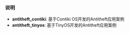 ### 说明
- **antitheft_contiki**: 基于Contiki OS开发的Antitheft应用案例  
- **antitheft_tinyos**: 基于TinyOS开发的Antitheft应用案例  
